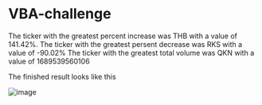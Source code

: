# VBA-challenge
The ticker with the greatest percent increase was THB with a value of 141.42%.
The ticker with the greatest persent decrease was RKS with a value of -90.02%
The ticker with the greatest total volume was QKN with a value of 1689539560106

The finished result looks like this 

![image](https://github.com/Kristen-Beer/VBA-challenge/assets/136931429/7fdea990-84c3-477e-b83d-e8ef38154926)
